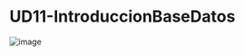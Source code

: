 # UD11-IntroduccionBaseDatos

![image](https://www.google.com/url?sa=i&url=https%3A%2F%2Fkinsta.com%2Fes%2Fbase-de-conocimiento%2Fque-es-mysql%2F&psig=AOvVaw2ATWn7FBqQnPRVGyWMIbpc&ust=1650981995226000&source=images&cd=vfe&ved=0CAwQjRxqFwoTCOCNj62xr_cCFQAAAAAdAAAAABAm)
